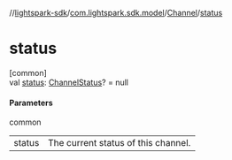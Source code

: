 //[lightspark-sdk](../../../index.md)/[com.lightspark.sdk.model](../index.md)/[Channel](index.md)/[status](status.md)

# status

[common]\
val [status](status.md): [ChannelStatus](../-channel-status/index.md)? = null

#### Parameters

common

| | |
|---|---|
| status | The current status of this channel. |
